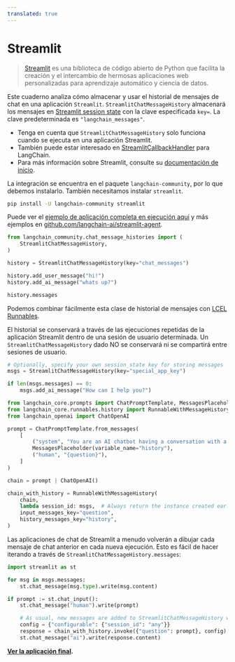 ```yaml
---
translated: true
---
```


# Streamlit

>[Streamlit](https://docs.streamlit.io/) es una biblioteca de código abierto de Python que facilita la creación y el intercambio de hermosas aplicaciones web personalizadas para aprendizaje automático y ciencia de datos.

Este cuaderno analiza cómo almacenar y usar el historial de mensajes de chat en una aplicación `Streamlit`. `StreamlitChatMessageHistory` almacenará los mensajes en [Streamlit session state](https://docs.streamlit.io/library/api-reference/session-state) con la clave especificada `key=`. La clave predeterminada es `"langchain_messages"`.

- Tenga en cuenta que `StreamlitChatMessageHistory` solo funciona cuando se ejecuta en una aplicación Streamlit.
- También puede estar interesado en [StreamlitCallbackHandler](/docs/integrations/callbacks/streamlit) para LangChain.
- Para más información sobre Streamlit, consulte su [documentación de inicio](https://docs.streamlit.io/library/get-started).

La integración se encuentra en el paquete `langchain-community`, por lo que debemos instalarlo. También necesitamos instalar `streamlit`.

```bash
pip install -U langchain-community streamlit
```

Puede ver el [ejemplo de aplicación completa en ejecución aquí](https://langchain-st-memory.streamlit.app/) y más ejemplos en [github.com/langchain-ai/streamlit-agent](https://github.com/langchain-ai/streamlit-agent).

```python
from langchain_community.chat_message_histories import (
    StreamlitChatMessageHistory,
)

history = StreamlitChatMessageHistory(key="chat_messages")

history.add_user_message("hi!")
history.add_ai_message("whats up?")
```

```python
history.messages
```

Podemos combinar fácilmente esta clase de historial de mensajes con [LCEL Runnables](/docs/expression_language/how_to/message_history).

El historial se conservará a través de las ejecuciones repetidas de la aplicación Streamlit dentro de una sesión de usuario determinada. Un `StreamlitChatMessageHistory` dado NO se conservará ni se compartirá entre sesiones de usuario.

```python
# Optionally, specify your own session_state key for storing messages
msgs = StreamlitChatMessageHistory(key="special_app_key")

if len(msgs.messages) == 0:
    msgs.add_ai_message("How can I help you?")
```

```python
from langchain_core.prompts import ChatPromptTemplate, MessagesPlaceholder
from langchain_core.runnables.history import RunnableWithMessageHistory
from langchain_openai import ChatOpenAI

prompt = ChatPromptTemplate.from_messages(
    [
        ("system", "You are an AI chatbot having a conversation with a human."),
        MessagesPlaceholder(variable_name="history"),
        ("human", "{question}"),
    ]
)

chain = prompt | ChatOpenAI()
```

```python
chain_with_history = RunnableWithMessageHistory(
    chain,
    lambda session_id: msgs,  # Always return the instance created earlier
    input_messages_key="question",
    history_messages_key="history",
)
```

Las aplicaciones de chat de Streamlit a menudo volverán a dibujar cada mensaje de chat anterior en cada nueva ejecución. Esto es fácil de hacer iterando a través de `StreamlitChatMessageHistory.messages`:

```python
import streamlit as st

for msg in msgs.messages:
    st.chat_message(msg.type).write(msg.content)

if prompt := st.chat_input():
    st.chat_message("human").write(prompt)

    # As usual, new messages are added to StreamlitChatMessageHistory when the Chain is called.
    config = {"configurable": {"session_id": "any"}}
    response = chain_with_history.invoke({"question": prompt}, config)
    st.chat_message("ai").write(response.content)
```

**[Ver la aplicación final](https://langchain-st-memory.streamlit.app/).**
